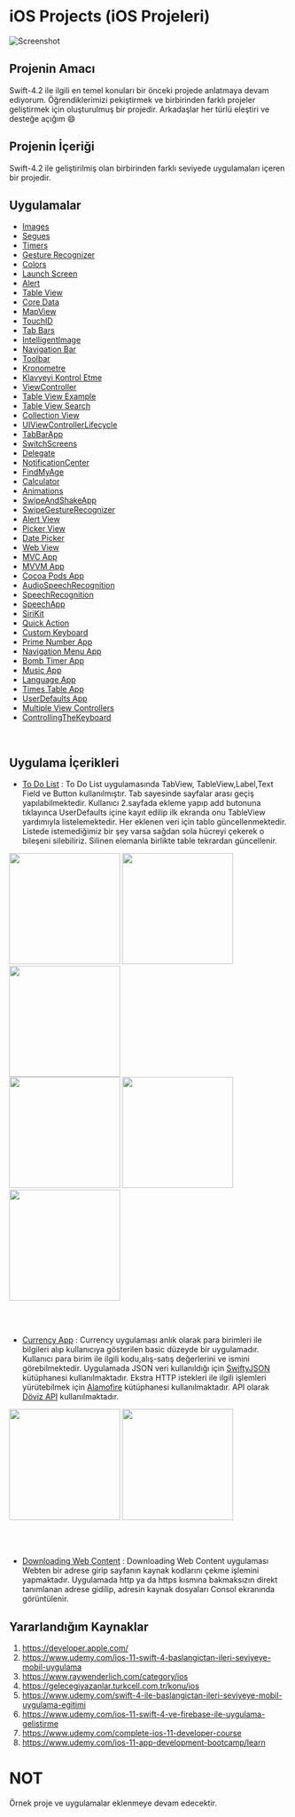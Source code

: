 # iOS Projects (iOS Projeleri)

![Screenshot](iOSApp.jpg)

## Projenin Amacı

Swift-4.2 ile ilgili en temel konuları bir önceki projede anlatmaya devam ediyorum. Öğrendiklerimizi pekiştirmek ve birbirinden farklı projeler geliştirmek için oluşturulmuş bir projedir. Arkadaşlar her türlü eleştiri ve desteğe açığım :smile:


## Projenin İçeriği
Swift-4.2 ile geliştirilmiş olan birbirinden farklı seviyede uygulamaları içeren bir projedir. <br>


## Uygulamalar 

- [Images](https://github.com/halilozel1903/iOSProjects/tree/master/Images)
- [Segues](https://github.com/halilozel1903/iOSProjects/tree/master/Segues)
- [Timers](https://github.com/halilozel1903/iOSProjects/tree/master/Timers)
- [Gesture Recognizer](https://github.com/halilozel1903/iOSProjects/tree/master/GestureRecogziner)
- [Colors](https://github.com/halilozel1903/iOSProjects/tree/master/Colors)
- [Launch Screen](https://github.com/halilozel1903/iOSProjects/tree/master/LaunchScreen)
- [Alert](https://github.com/halilozel1903/iOSProjects/tree/master/AlertProject)
- [Table View](https://github.com/halilozel1903/iOSProjects/tree/master/TableViewExample)
- [Core Data](https://github.com/halilozel1903/iOSProjects/tree/master/CoreDataExample)
- [MapView](https://github.com/halilozel1903/iOSProjects/tree/master/MapView)
- [TouchID](https://github.com/halilozel1903/iOSProjects/tree/master/TouchID)
- [Tab Bars](https://github.com/halilozel1903/iOSProjects/tree/master/TabExample)
- [IntelligentImage](https://github.com/halilozel1903/iOSProjects/tree/master/IntelligentImage)
- [Navigation Bar](https://github.com/halilozel1903/iOSProjects/tree/master/NavigationBar)
- [Toolbar](https://github.com/halilozel1903/iOSProjects/tree/master/Toolbar)
- [Kronometre](https://github.com/halilozel1903/iOSProjects/tree/master/KronometreApp)
- [Klavyeyi Kontrol Etme](https://github.com/halilozel1903/iOSProjects/tree/master/KlavyeyiKontrolEtme)
- [ViewController](https://github.com/halilozel1903/iOSProjects/tree/master/ViewControllerApp)
- [Table View Example](https://github.com/halilozel1903/iOSProjects/tree/master/TableApp)
- [Table View Search](https://github.com/halilozel1903/iOSProjects/tree/master/TableViewSearch)
- [Collection View](https://github.com/halilozel1903/iOSProjects/tree/master/CollectionViewApp)
- [UIViewControllerLifecycle](https://github.com/halilozel1903/iOSProjects/tree/master/UIViewControllerLifecycle)
- [TabBarApp](https://github.com/halilozel1903/iOSProjects/tree/master/TabBarApp)
- [SwitchScreens](https://github.com/halilozel1903/iOSProjects/tree/master/SwitchScreens)
- [Delegate](https://github.com/halilozel1903/iOSProjects/tree/master/DelegateDataSaved)
- [NotificationCenter](https://github.com/halilozel1903/iOSProjects/tree/master/NotificationCenter)
- [FindMyAge](https://github.com/halilozel1903/iOSProjects/tree/master/FindMyAge)
- [Calculator](https://github.com/halilozel1903/iOSProjects/tree/master/Calculator)
- [Animations](https://github.com/halilozel1903/iOSProjects/tree/master/Animations)
- [SwipeAndShakeApp](https://github.com/halilozel1903/iOSProjects/tree/master/SwipeAndShakeApp)
- [SwipeGestureRecognizer](https://github.com/halilozel1903/iOSProjects/tree/master/SwipeGestureRecognizer)
- [Alert View](https://github.com/halilozel1903/iOSProjects/tree/master/AlertViewApp)
- [Picker View](https://github.com/halilozel1903/iOSProjects/tree/master/PickerViewApp)
- [Date Picker](https://github.com/halilozel1903/iOSProjects/tree/master/DatePickerViewApp)
- [Web View](https://github.com/halilozel1903/iOSProjects/tree/master/WebViewApp)
- [MVC App](https://github.com/halilozel1903/iOSProjects/tree/master/MVCApp)
- [MVVM App](https://github.com/halilozel1903/iOSProjects/tree/master/MVVMApp)
- [Cocoa Pods App](https://github.com/halilozel1903/iOSProjects/tree/master/CocoaPodsApp)
- [AudioSpeechRecognition](https://github.com/halilozel1903/iOSProjects/tree/master/AudioSpeechRecognition)
- [SpeechRecognition](https://github.com/halilozel1903/iOSProjects/tree/master/SpeechRecognition)
- [SpeechApp](https://github.com/halilozel1903/iOSProjects/tree/master/SpeechApp)
- [SiriKit](https://github.com/halilozel1903/iOSProjects/tree/master/MessageApp)
- [Quick Action](https://github.com/halilozel1903/iOSProjects/tree/master/QuickActionApp)
- [Custom Keyboard](https://github.com/halilozel1903/iOSProjects/tree/master/CustomKeyboardApp)
- [Prime Number App](https://github.com/halilozel1903/iOSProjects/tree/master/FindPrimeNumber)
- [Navigation Menu App](https://github.com/halilozel1903/iOSProjects/tree/master/NavigationMenuApp)
- [Bomb Timer App](https://github.com/halilozel1903/iOSProjects/tree/master/BombTimer)
- [Music App](https://github.com/halilozel1903/iOSProjects/tree/master/Xylophone-iOS11-master)
- [Language App](https://github.com/halilozel1903/iOSProjects/tree/master/LanguageApp)
- [Times Table App](https://github.com/halilozel1903/iOSProjects/tree/master/TimesTableApp)
- [UserDefaults App](https://github.com/halilozel1903/iOSProjects/tree/master/UserDefaultsApp)
- [Multiple View Controllers](https://github.com/halilozel1903/iOSProjects/tree/master/MultipleViewControllers)
- [ControllingTheKeyboard](https://github.com/halilozel1903/iOSProjects/tree/master/ControllingTheKeyboard)

<br>

## Uygulama İçerikleri

- [To Do List](https://github.com/halilozel1903/iOSProjects/tree/master/ToDoList) : To Do List uygulamasında TabView, TableView,Label,Text Field ve Button kullanılmıştır. Tab sayesinde sayfalar arası geçiş yapılabilmektedir. Kullanıcı 2.sayfada ekleme yapıp add butonuna tıklayınca UserDefaults içine kayıt edilip ilk ekranda onu TableView yardımıyla listelemektedir. Her eklenen veri için tablo güncellenmektedir. Listede istemediğimiz bir şey varsa sağdan sola hücreyi çekerek o bileşeni silebiliriz. Silinen elemanla birlikte table tekrardan güncellenir.

<img src="toDoList1.png" width="200" /> <img src="toDoList6.png" width="200" /> <img src="toDoList2.png" width="200" /> <br>
<img src="toDoList3.png" width="200" />  <img src="toDoList4.png" width="200" /> <img src="toDoList5.png" width="200" /> 

<br> <br>

- [Currency App](https://github.com/halilozel1903/iOSProjects/tree/master/JsonApiApp) : Currency uygulaması anlık olarak para birimleri ile bilgileri alıp kullanıcıya gösterilen basic düzeyde bir uygulamadır. Kullanıcı para birim ile ilgili kodu,alış-satış değerlerini ve ismini görebilmektedir. Uygulamada JSON veri kullanıldığı için [SwiftyJSON](https://github.com/SwiftyJSON/SwiftyJSON) kütüphanesi kullanılmaktadır. Ekstra HTTP istekleri ile ilgili işlemleri yürütebilmek için [Alamofire](https://github.com/Alamofire/Alamofire) kütüphanesi kullanılmaktadır. API olarak [Döviz API](https://www.doviz.com/api/v1/currencies/all/latest) kullanılmaktadır.

<img src="Currency2.png" width="200" /> <img src="Currency3.png" width="200" /> <br>


<br> <br>

- [Downloading Web Content](https://github.com/halilozel1903/iOSProjects/tree/master/DownloadingWebContent) : Downloading Web Content uygulaması Webten bir adrese girip sayfanın kaynak kodlarını çekme işlemini yapmaktadır. Uygulamada http ya da https kısmına bakmaksızın direkt tanımlanan adrese gidilip, adresin kaynak dosyaları Consol ekranında görüntülenir.

## Yararlandığım Kaynaklar


1. https://developer.apple.com/
2. https://www.udemy.com/ios-11-swift-4-baslangictan-ileri-seviyeye-mobil-uygulama
3. https://www.raywenderlich.com/category/ios
4. https://gelecegiyazanlar.turkcell.com.tr/konu/ios
5. https://www.udemy.com/swift-4-ile-baslangictan-ileri-seviyeye-mobil-uygulama-egitimi
6. https://www.udemy.com/ios-11-swift-4-ve-firebase-ile-uygulama-gelistirme
7. https://www.udemy.com/complete-ios-11-developer-course
8. https://www.udemy.com/ios-11-app-development-bootcamp/learn


# NOT
Örnek proje ve uygulamalar eklenmeye devam edecektir. <br>

